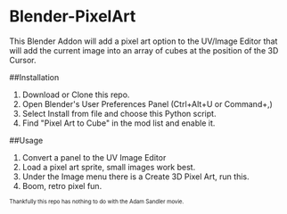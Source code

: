 # Blender-PixelArt
This Blender Addon will add a pixel art option to the UV/Image Editor that will add the current image into an array of cubes at the position of the 3D Cursor.

##Installation

1. Download or Clone this repo.
2. Open Blender's User Preferences Panel (Ctrl+Alt+U or Command+,)
3. Select Install from file and choose this Python script.
4. Find "Pixel Art to Cube" in the mod list and enable it.

##Usage

1. Convert a panel to the UV Image Editor
2. Load a pixel art sprite, small images work best.
3. Under the Image menu there is a Create 3D Pixel Art, run this.
4. Boom, retro pixel fun.


<sup><sub>Thankfully this repo has nothing to do with the Adam Sandler movie.</sub></sup>
